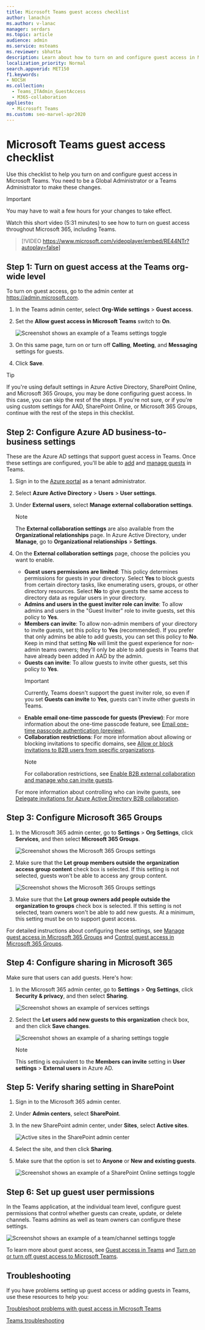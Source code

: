 ```yaml
---
title: Microsoft Teams guest access checklist
author: lanachin
ms.author: v-lanac
manager: serdars
ms.topic: article
audience: admin
ms.service: msteams
ms.reviewer: sbhatta
description: Learn about how to turn on and configure guest access in Microsoft Teams as a global or Teams admin.
localization_priority: Normal
search.appverid: MET150
f1.keywords:
- NOCSH
ms.collection: 
  - Teams_ITAdmin_GuestAccess
  - M365-collaboration
appliesto: 
  - Microsoft Teams
ms.custom: seo-marvel-apr2020
---
```



Microsoft Teams guest access checklist
=========================================

Use this checklist to help you turn on and configure guest access in Microsoft Teams. You need to be a Global Administrator or a Teams Administrator to make these changes.

> [!IMPORTANT]
> You may have to wait a few hours for your changes to take effect. 

Watch this short video (5:31 minutes) to see how to turn on guest access throughout Microsoft 365, including Teams.

> [!VIDEO https://www.microsoft.com/videoplayer/embed/RE44NTr?autoplay=false]

## Step 1: Turn on guest access at the Teams org-wide level

To turn on guest access, go to the admin center at <a href="https://go.microsoft.com/fwlink/p/?linkid=2024339" target="_blank">https://admin.microsoft.com</a>. 

1. In the Teams admin center, select **Org-Wide settings** > **Guest access**.
2. Set the **Allow guest access in Microsoft Teams** switch to **On**.

    ![Screenshot shows an example of a Teams settings toggle](media/guest-access-checklist-set-up-guests-image1.png)

3. On this same page, turn on or turn off **Calling**, **Meeting**, and **Messaging** settings for guests.
4. Click **Save**.

> [!TIP]
> If you're using default settings in Azure Active Directory, SharePoint Online, and Microsoft 365 Groups, you may be done configuring guest access. In this case, you can skip the rest of the steps. If you're not sure, or if you're using custom settings for AAD, SharePoint Online, or Microsoft 365 Groups, continue with the rest of the steps in this checklist.

## Step 2: Configure Azure AD business-to-business settings

These are the Azure AD settings that support guest access in Teams. Once these settings are configured, you'll be able to [add](add-guests.md) and [manage guests](manage-guests.md) in Teams.

1. Sign in to the [Azure portal](https://portal.azure.com) as a tenant administrator.
2. Select **Azure Active Directory** > **Users** > **User settings**.
3. Under **External users**, select **Manage external collaboration settings**.
   > [!NOTE]
   > The **External collaboration settings** are also available from the **Organizational relationships** page. In Azure Active Directory, under **Manage**, go to **Organizational relationships** > **Settings**.
4. On the **External collaboration settings** page, choose the policies you want to enable.

    - **Guest users permissions are limited**: This policy determines permissions for guests in your directory. Select **Yes** to block guests from certain directory tasks, like enumerating users, groups, or other directory resources. Select **No** to give guests the same access to directory data as  regular users in your directory.
     - **Admins and users in the guest inviter role can invite**: To allow admins and users in the "Guest Inviter" role to invite guests, set this policy to **Yes**.
     - **Members can invite**: To allow non-admin members of your directory to invite guests, set this policy to **Yes** (recommended). If you prefer that only admins be able to add guests, you can set this policy to **No**. Keep in mind that setting **No** will limit the guest experience for non-admin teams owners; they'll only be able to add guests in Teams that have already been added in AAD by the admin.
     - **Guests can invite**: To allow guests to invite other guests, set this policy to **Yes**.
         > [!IMPORTANT]
         > Currently, Teams doesn't support the guest inviter role, so even if you set **Guests can invite** to **Yes**, guests can't invite other guests in Teams.
     - **Enable email one-time passcode for guests (Preview)**: For more information about the one-time passcode feature, see [Email one-time passcode authentication (preview)](https://docs.microsoft.com/azure/active-directory/b2b/one-time-passcode).
     - **Collaboration restrictions**: For more information about allowing or blocking invitations to specific domains, see [Allow or block invitations to B2B users from specific organizations](https://docs.microsoft.com/azure/active-directory/b2b/allow-deny-list).
        > [!NOTE]
        > For collaboration restrictions, see [Enable B2B external collaboration and manage who can invite guests](https://docs.microsoft.com/azure/active-directory/b2b/delegate-invitations).
      
    For more information about controlling who can invite guests, see [Delegate invitations for Azure Active Directory B2B collaboration](https://docs.microsoft.com/azure/active-directory/b2b/delegate-invitations).

## Step 3: Configure Microsoft 365 Groups

1. In the Microsoft 365 admin center, go to **Settings** > **Org Settings**, click **Services**, and then select **Microsoft 365 Groups**.

     ![Screenshot shows the Microsoft 365 Groups settings](media/guest-access-checklist-services-settings.png)
2. Make sure that the **Let group members outside the organization access group content** check box is selected. If this setting is not selected, guests won't be able to access any group content.

    ![Screenshot shows the Microsoft 365 Groups settings](media/guest-access-checklist-office365.png)
3. Make sure that the **Let group owners add people outside the organization to groups** check box is selected. If this setting is not selected, team owners won't be able to add new guests. At a minimum, this setting must be on to support guest access.

For detailed instructions about configuring these settings, see [Manage guest access in Microsoft 365 Groups](https://support.office.com/article/manage-guest-access-in-office-365-groups-9de497a9-2f5c-43d6-ae18-767f2e6fe6e0?appver=MOE150) and [Control guest access in Microsoft 365 Groups](Teams-dependencies.md#control-guest-access-in-microsoft-365-groups).

## Step 4: Configure sharing in Microsoft 365 

Make sure that users can add guests. Here's how:

1. In the Microsoft 365 admin center, go to **Settings** > **Org Settings**, click **Security & privacy**, and then select **Sharing**.

     ![Screenshot shows an example of services settings](media/guest-access-checklist-security-privacy-settings.png)
 
2. Select the **Let users add new guests to this organization** check box, and then click **Save changes**.

     ![Screenshot shows an example of a sharing settings toggle](media/guest-access-checklist-sharing-setting.png)
 
    > [!NOTE]
    > This setting is equivalent to the **Members can invite** setting in **User settings** > **External users** in Azure AD.  

## Step 5: Verify sharing setting in SharePoint

1. Sign in to the Microsoft 365 admin center.
2. Under **Admin centers**, select  **SharePoint**.
3. In the new SharePoint admin center,  under **Sites**, select **Active sites**.

    ![Active sites in the SharePoint admin center](media/guest-access-checklist-SPOSettings0.png)

3. Select the site, and then click **Sharing**.
4. Make sure that the option is set to **Anyone** or **New and existing guests**.

     ![Screenshot shows an example of a SharePoint Online settings toggle](media/guest-access-checklist-SPOSettings1.png)

## Step 6: Set up guest user permissions

In the Teams application, at the individual team level, configure guest permissions that control whether guests can create, update, or delete channels. Teams admins as well as team owners can configure these settings.

![Screenshot shows an example of a team/channel settings toggle](media/guest-access-checklist-TeamsSettings2.png)

To learn more about guest access, see [Guest access in Teams](guest-access.md) and [Turn on or turn off guest access to Microsoft Teams](set-up-guests.md).

## Troubleshooting

If you have problems setting up guest access or adding guests in Teams, use these resources to help you:

[Troubleshoot problems with guest access in Microsoft Teams](troubleshoot-guest-access.md)

[Teams troubleshooting](https://docs.microsoft.com/MicrosoftTeams/troubleshoot/)
